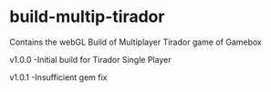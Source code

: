 # build-multip-tirador
Contains the webGL Build of Multiplayer Tirador game of Gamebox

v1.0.0 -Initial build for Tirador Single Player

v1.0.1 -Insufficient gem fix
